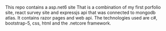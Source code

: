 This repo contains a asp.net6 site That is a combination of my first porfolio site, react survey site and expressjs api that was connected to mongodb atlas. It contains razor
pages and web api. The technologies used are c#, bootstrap-5, css, html and the .netcore framework.
